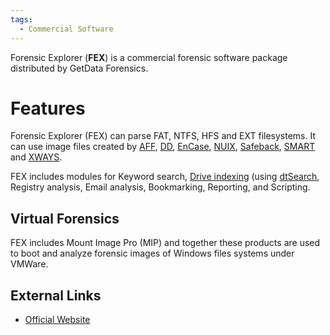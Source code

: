 ```yaml
---
tags:
  - Commercial Software
---
```

Forensic Explorer (**FEX**) is a commercial forensic software package
distributed by GetData Forensics.

# Features

Forensic Explorer (FEX) can parse FAT, NTFS, HFS and EXT filesystems. It can
use image files created by [AFF](aff.md), [DD](dd.md), [EnCase](encase.md),
[NUIX](nuix.md), [Safeback](safeback.md), [SMART](smart.md) and
[XWAYS](x-ways_ag.md).

FEX includes modules for Keyword search, [Drive indexing](drive_indexing.md)
(using [dtSearch](dtsearch.md), Registry analysis, Email analysis, Bookmarking,
Reporting, and Scripting.

## Virtual Forensics

FEX includes Mount Image Pro (MIP) and together these products are used
to boot and analyze forensic images of Windows files systems under
VMWare.

## External Links

* [Official Website](https://getdataforensics.com/product/forensic-explorer-fex/)
